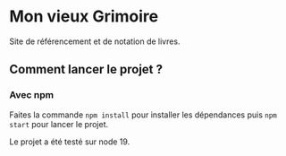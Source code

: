 # Mon vieux Grimoire
Site de référencement et de notation de livres.

## Comment lancer le projet ?

### Avec npm

Faites la commande `npm install` pour installer les dépendances puis `npm start` pour lancer le projet.

Le projet a été testé sur node 19.
